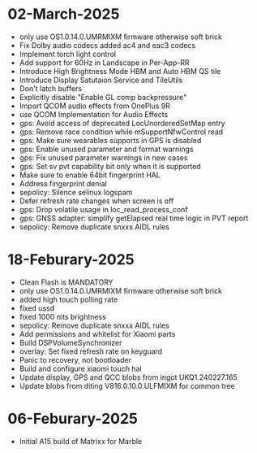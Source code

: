 # 02-March-2025
- only use OS1.0.14.0.UMRMIXM firmware otherwise soft brick
- Fix Dolby audio codecs added ac4 and eac3 codecs
- Implement torch light control
- Add support for 60Hz in Landscape in Per-App-RR
- Introduce High Brightness Mode HBM and Auto HBM QS tile
- Introduce Display Satutaion Service and TileUtils
- Don't latch buffers
- Explicitly disable "Enable GL comp backpressure"
- Import QCOM audio effects from OnePlus 9R
- use QCOM Implementation for Audio Effects
- gps: Avoid access of deprecated LocUnorderedSetMap entry
- gps: Remove race condition while mSupportNfwControl read
- gps: Make sure wearables supports in GPS is disabled
- gps: Enable unused parameter and format warnings
- gps: Fix unused parameter warnings in new cases
- gps: Set sv pvt capability bit only when it is supported
- Make sure to enable 64bit fingerprint HAL
- Address fingerprint denial
- sepolicy: Silence selinux logspam
- Defer refresh rate changes when screen is off
- gps: Drop volatile usage in loc_read_process_conf
- gps: GNSS adapter: simplify getElapsed real time logic in PVT report
- sepolicy: Remove duplicate snxxx AIDL rules

# 18-Feburary-2025
- Clean Flash is MANDATORY
- only use OS1.0.14.0.UMRMIXM firmware otherwise soft brick
- added high touch polling rate
- fixed ussd 
- fixed 1000 nits brightness
- sepolicy: Remove duplicate snxxx AIDL rules
- Add permissions and whitelist for Xiaomi parts
- Build DSPVolumeSynchronizer
- overlay: Set fixed refresh rate on keyguard
- Panic to recovery, not bootloader
- Build and configure xiaomi touch hal
- Update display, GPS and QCC blobs from ingot UKQ1.240227.165
- Update blobs from diting V816.0.10.0.ULFMIXM for common tree


# 06-Feburary-2025
- Initial A15 build of Matrixx for Marble

